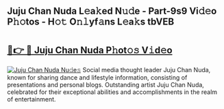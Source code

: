 ## Juju Chan Nuda L𝚎a𝚔ed N𝚞𝚍e - Part-9s9 Vi𝚍𝚎o P𝚑𝚘tos - H𝚘𝚝 O𝚗𝚕yf𝚊ns L𝚎a𝚔s tbVEB

# <h2><a href="http://kfconwj.oniu.top/?m=Juju+Chan+Nuda">🔗👉 🔴 Juju Chan Nuda P𝚑ot𝚘𝚜 V𝚒d𝚎o</a></h2>

[![Juju Chan Nuda Nu𝚍e𝚜](https://i.imgur.com/0qMVB7G.gif)](http://kfconwj.oniu.top/?m=Juju+Chan+Nuda)
Social media thought leader Juju Chan Nuda, known for sharing dance and lifestyle information, consisting of presentations and personal blogs. Outstanding artist Juju Chan Nuda, celebrated for their exceptional abilities and accomplishments in the realm of entertainment.  
